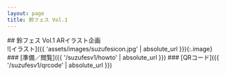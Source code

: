 ```yaml
---
layout: page
title: 鈴フェス Vol.1
---
```


<section class="spotlight" markdown="1">
## 鈴フェス Vol.1 ARイラスト企画

<div class="wrapper" markdown="1">
![イラスト]({{ 'assets/images/suzufesicon.jpg' | absolute_url }}){:.image}

<div class="content" markdown="1">
### [準備／閲覧]({{ '/suzufesv1/howto' | absolute_url }})
### [QRコード]({{ '/suzufesv1/qrcode' | absolute_url }})
</div>

</div>
</section>